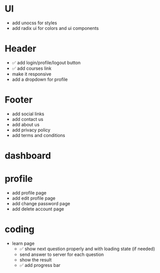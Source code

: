 # UI
- add unocss for styles
- add radix ui for colors and ui components

# Header
- ✅ add login/profile/logout button
- ✅ add courses link
- make it responsive
- add a dropdown for profile

# Footer
- add social links
- add contact us
- add about us
- add privacy policy
- add terms and conditions

# dashboard

# profile
- add profile page
- add edit profile page
- add change password page
- add delete account page

# coding
- learn page
  - ✅ show next question properly and with loading state (if needed)
  - send answer to server for each question
  - show the result
  - ✅ add progress bar

